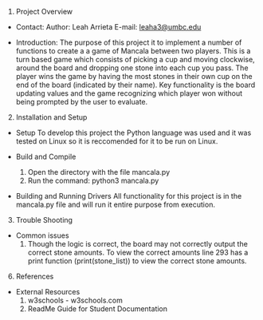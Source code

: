 1) Project Overview
- Contact:
    Author: Leah Arrieta
    E-mail: leaha3@umbc.edu

- Introduction:
    The purpose of this project it to implement a number of functions to create a a game of Mancala between 
    two players. This is a turn based game which consists of picking a cup and moving clockwise, around the 
    board and dropping one stone into each cup you pass. The player wins the game by having the most stones 
    in their own cup on the end of the board (indicated by their name). Key functionality is the board updating 
    values and the game recognizing which player won without being prompted by the user to evaluate.

2) Installation and Setup
- Setup
    To develop this project the Python language was used and it was tested on Linux so it is reccomended for it 
    to be run on Linux.

- Build and Compile
    1. Open the directory with the file mancala.py
    2. Run the command: python3 mancala.py

- Building and Running Drivers
    All functionality for this project is in the mancala.py file and will run it entire purpose from execution.

3) Trouble Shooting
- Common issues
    1. Though the logic is correct, the board may not correctly output the correct stone amounts. To view the 
    correct amounts line 293 has a print function (print(stone_list)) to view the correct stone amounts.

6) References
- External Resources
    1. w3schools - w3schools.com
    2. ReadMe Guide for Student Documentation
    

